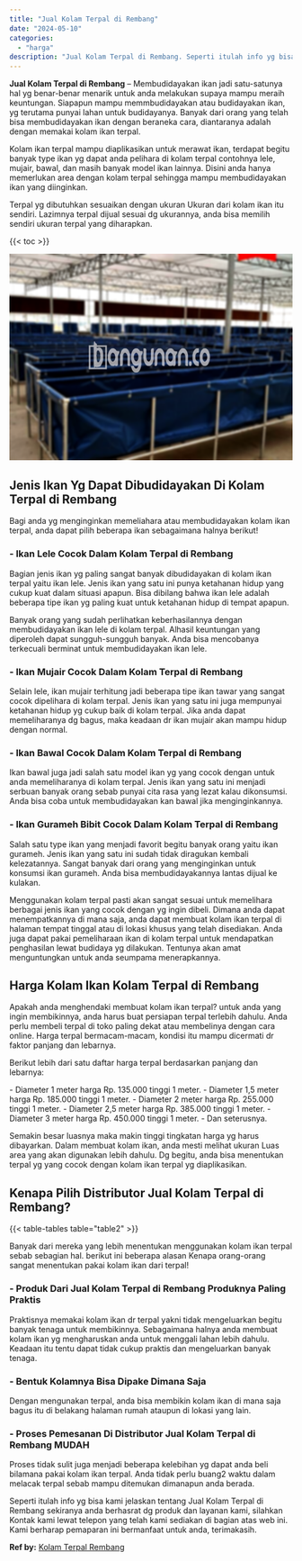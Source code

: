 ```yaml
---
title: "Jual Kolam Terpal di Rembang"
date: "2024-05-10"
categories: 
  - "harga"
description: "Jual Kolam Terpal di Rembang. Seperti itulah info yg bisa kami jelaskan tentang Jual Kolam Terpal di Rembang sekiranya anda berhasrat dg produk dan layanan k..."
---
```


**Jual Kolam Terpal di Rembang** – Membudidayakan ikan jadi satu-satunya hal yg benar-benar menarik untuk anda melakukan supaya mampu meraih keuntungan. Siapapun mampu memmbudidayakan atau budidayakan ikan, yg terutama punyai lahan untuk budidayanya. Banyak dari orang yang telah bisa membudidayakan ikan dengan beraneka cara, diantaranya adalah dengan memakai kolam ikan terpal.

Kolam ikan terpal mampu diaplikasikan untuk merawat ikan, terdapat begitu banyak type ikan yg dapat anda pelihara di kolam terpal contohnya lele, mujair, bawal, dan masih banyak model ikan lainnya. Disini anda hanya memerlukan area dengan kolam terpal sehingga mampu membudidayakan ikan yang diinginkan.

Terpal yg dibutuhkan sesuaikan dengan ukuran Ukuran dari kolam ikan itu sendiri. Lazimnya terpal dijual sesuai dg ukurannya, anda bisa memilih sendiri ukuran terpal yang diharapkan.

{{< toc >}}

![Jual Kolam Terpal di Rembang](/images/jual-kolam-terpal-10.png)

## Jenis Ikan Yg Dapat Dibudidayakan Di Kolam Terpal di Rembang

Bagi anda yg menginginkan memeliahara atau membudidayakan kolam ikan terpal, anda dapat pilih beberapa ikan sebagaimana halnya berikut!

### \- Ikan Lele Cocok Dalam Kolam Terpal di Rembang

Bagian jenis ikan yg paling sangat banyak dibudidayakan di kolam ikan terpal yaitu ikan lele. Jenis ikan yang satu ini punya ketahanan hidup yang cukup kuat dalam situasi apapun. Bisa dibilang bahwa ikan lele adalah beberapa tipe ikan yg paling kuat untuk ketahanan hidup di tempat apapun.

Banyak orang yang sudah perlihatkan keberhasilannya dengan membudidayakan ikan lele di kolam terpal. Alhasil keuntungan yang diperoleh dapat sungguh-sungguh banyak. Anda bisa mencobanya terkecuali berminat untuk membudidayakan ikan lele.

### \- Ikan Mujair Cocok Dalam Kolam Terpal di Rembang

Selain lele, ikan mujair terhitung jadi beberapa tipe ikan tawar yang sangat cocok dipelihara di kolam terpal. Jenis ikan yang satu ini juga mempunyai ketahanan hidup yg cukup baik di kolam terpal. Jika anda dapat memeliharanya dg bagus, maka keadaan dr ikan mujair akan mampu hidup dengan normal.

### \- Ikan Bawal Cocok Dalam Kolam Terpal di Rembang

Ikan bawal juga jadi salah satu model ikan yg yang cocok dengan untuk anda memeliharanya di kolam terpal. Jenis ikan yang satu ini menjadi serbuan banyak orang sebab punyai cita rasa yang lezat kalau dikonsumsi. Anda bisa coba untuk membudidayakan kan bawal jika menginginkannya.

### \- Ikan Gurameh Bibit Cocok Dalam Kolam Terpal di Rembang

Salah satu type ikan yang menjadi favorit begitu banyak orang yaitu ikan gurameh. Jenis ikan yang satu ini sudah tidak diragukan kembali kelezatannya. Sangat banyak dari orang yang menginginkan untuk konsumsi ikan gurameh. Anda bisa membudidayakannya lantas dijual ke kulakan.

Menggunakan kolam terpal pasti akan sangat sesuai untuk memelihara berbagai jenis ikan yang cocok dengan yg ingin dibeli. Dimana anda dapat menempatkannya di mana saja, anda dapat membuat kolam ikan terpal di halaman tempat tinggal atau di lokasi khusus yang telah disediakan. Anda juga dapat pakai pemeliharaan ikan di kolam terpal untuk mendapatkan penghasilan lewat budidaya yg dilakukan. Tentunya akan amat menguntungkan untuk anda seumpama menerapkannya.

## Harga Kolam Ikan Kolam Terpal di Rembang

Apakah anda menghendaki membuat kolam ikan terpal? untuk anda yang ingin membikinnya, anda harus buat persiapan terpal terlebih dahulu. Anda perlu membeli terpal di toko paling dekat atau membelinya dengan cara online. Harga terpal bermacam-macam, kondisi itu mampu dicermati dr faktor panjang dan lebarnya.

Berikut lebih dari satu daftar harga terpal berdasarkan panjang dan lebarnya:

\- Diameter 1 meter harga Rp. 135.000 tinggi 1 meter. - Diameter 1,5 meter harga Rp. 185.000 tinggi 1 meter. - Diameter 2 meter harga Rp. 255.000 tinggi 1 meter. - Diameter 2,5 meter harga Rp. 385.000 tinggi 1 meter. - Diameter 3 meter harga Rp. 450.000 tinggi 1 meter. - Dan seterusnya.

Semakin besar luasnya maka makin tinggi tingkatan harga yg harus dibayarkan. Dalam membuat kolam ikan, anda mesti melihat ukuran Luas area yang akan digunakan lebih dahulu. Dg begitu, anda bisa menentukan terpal yg yang cocok dengan kolam ikan terpal yg diaplikasikan.

## Kenapa Pilih Distributor Jual Kolam Terpal di Rembang?

{{< table-tables table="table2" >}}

Banyak dari mereka yang lebih menentukan menggunakan kolam ikan terpal sebab sebagian hal. berikut ini beberapa alasan Kenapa orang-orang sangat menentukan pakai kolam ikan dari terpal!

### \- Produk Dari Jual Kolam Terpal di Rembang Produknya Paling Praktis

Praktisnya memakai kolam ikan dr terpal yakni tidak mengeluarkan begitu banyak tenaga untuk membikinnya. Sebagaimana halnya anda membuat kolam ikan yg mengharuskan anda untuk menggali lahan lebih dahulu. Keadaan itu tentu dapat tidak cukup praktis dan mengeluarkan banyak tenaga.

### \- Bentuk Kolamnya Bisa Dipake Dimana Saja

Dengan mengunakan terpal, anda bisa membikin kolam ikan di mana saja bagus itu di belakang halaman rumah ataupun di lokasi yang lain.

### \- Proses Pemesanan Di Distributor Jual Kolam Terpal di Rembang MUDAH

Proses tidak sulit juga menjadi beberapa kelebihan yg dapat anda beli bilamana pakai kolam ikan terpal. Anda tidak perlu buang2 waktu dalam melacak terpal sebab mampu ditemukan dimanapun anda berada.

Seperti itulah info yg bisa kami jelaskan tentang Jual Kolam Terpal di Rembang sekiranya anda berhasrat dg produk dan layanan kami, silahkan Kontak kami lewat telepon yang telah kami sediakan di bagian atas web ini. Kami berharap pemaparan ini bermanfaat untuk anda, terimakasih.

**Ref by:** [Kolam Terpal Rembang](https://id.wikipedia.org/wiki/Kolam)
